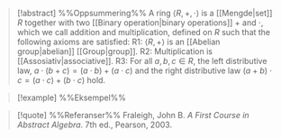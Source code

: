 
> [!abstract] %%Oppsummering%%
> A ring $\langle R,+,\cdot\rangle$ is a [[Mengde|set]] $R$ together with two [[Binary operation|binary operations]] $+$ and $\cdot$, which we call addition and multiplication, defined on $R$ such that the following axioms are satisfied: 
> R1: $\langle R,+\rangle$ is an [[Abelian group|abelian]] [[Group|group]]. 
> R2: Multiplication is [[Assosiativ|associative]]. 
> R3: For all $a,b,c \in R$, the left distributive law, $a \cdot (b + c) = (a \cdot b) + (a \cdot c)$ and the right distributive law $(a + b) \cdot c = (a \cdot c) + (b \cdot c)$ hold.

> [!example] %%Eksempel%%
> 

> [!quote] %%Referanser%%
> Fraleigh, John B. _A First Course in Abstract Algebra_. 7th ed., Pearson, 2003.